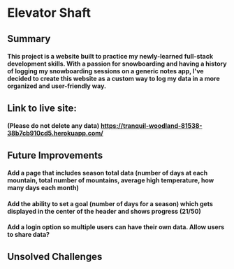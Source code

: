 # Elevator Shaft

## Summary

#### This project is a website built to practice my newly-learned full-stack development skills. With a passion for snowboarding and having a history of logging my snowboarding sessions on a generic notes app, I've decided to create this website as a custom way to log my data in a more organized and user-friendly way. 

## Link to live site: 

#### (Please do not delete any data) https://tranquil-woodland-81538-38b7cb910cd5.herokuapp.com/ 

## Future Improvements

#### Add a page that includes season total data (number of days at each mountain, total number of mountains, average high temperature, how many days each month)

#### Add the ability to set a goal (number of days for a season) which gets displayed in the center of the header and shows progress (21/50)

#### Add a login option so multiple users can have their own data. Allow users to share data?

## Unsolved Challenges